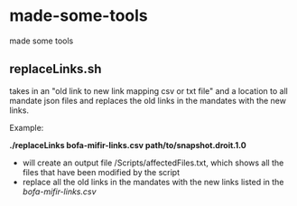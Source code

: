 # made-some-tools
made some tools 

## replaceLinks.sh

takes in an "old link to new link mapping csv or txt file" and a location to all mandate json files and replaces the old links in the mandates with the new links. 

Example:

**./replaceLinks bofa-mifir-links.csv path/to/snapshot.droit.1.0**

* will create an output file /Scripts/affectedFiles.txt, which shows all the files that have been modified by the script
* replace all the old links in the mandates with the new links listed in the *bofa-mifir-links.csv*
